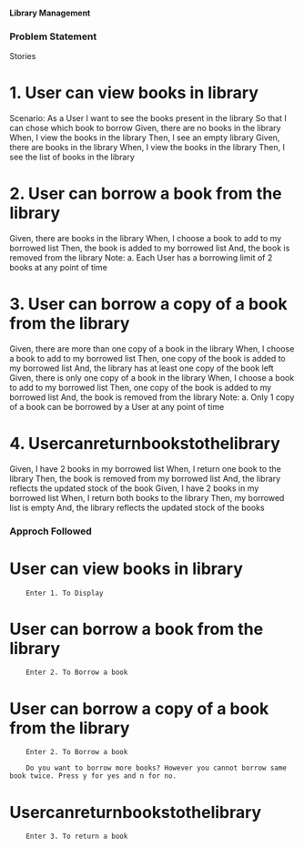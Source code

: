 
#### Library Management

### Problem Statement

Stories
# 1. User can view books in library
Scenario​: As a User
I want to see the books present in the library So that I can chose which book to borrow
Given​, there are no books in the library When​, I view the books in the library Then​, I see an empty library
Given​, there are books in the library When​, I view the books in the library Then​, I see the list of books in the library
# 2. User can borrow a book from the library
Given​, there are books in the library
When​, I choose a book to add to my borrowed list Then​, the book is added to my borrowed list
And​, the book is removed from the library
Note:
a. Each User has a borrowing limit of 2 books at any point of time

# 3. User can borrow a copy of a book from the library
Given​, there are more than one copy of a book in the library When​, I choose a book to add to my borrowed list
Then​, one copy of the book is added to my borrowed list And​, the library has at least one copy of the book left
Given​, there is only one copy of a book in the library When​, I choose a book to add to my borrowed list
Then​, one copy of the book is added to my borrowed list And​, the book is removed from the library
Note:
a. Only 1 copy of a book can be borrowed by a User at any point of time

# 4. Usercanreturnbookstothelibrary
Given​, I have 2 books in my borrowed list
When​, I return one book to the library
Then​, the book is removed from my borrowed list And​, the library reflects the updated stock of the book
Given​, I have 2 books in my borrowed list
When​, I return both books to the library
Then​, my borrowed list is empty
And​, the library reflects the updated stock of the books
###  Approch Followed

# User can view books in library
```
    Enter 1. To Display
```

# User can borrow a book from the library

```
    Enter 2. To Borrow a book
```

# User can borrow a copy of a book from the library
```
    Enter 2. To Borrow a book

    Do you want to borrow more books? However you cannot borrow same book twice. Press y for yes and n for no.
```

# Usercanreturnbookstothelibrary
```
    Enter 3. To return a book
```